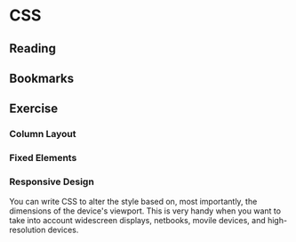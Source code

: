 # CSS

## Reading

## Bookmarks

## Exercise

### Column Layout

### Fixed Elements

### Responsive Design

You can write CSS to alter the style based on, most importantly, the dimensions of the device's viewport. This is very handy when you want to take into account widescreen displays, netbooks, movile devices, and high-resolution devices.
